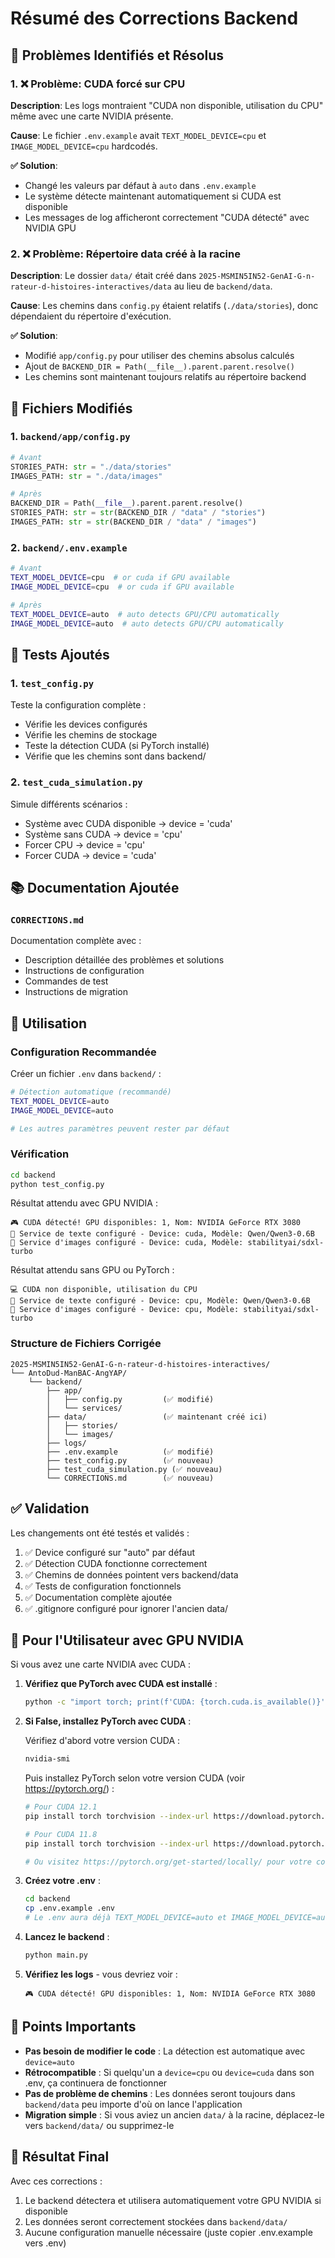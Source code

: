 # Résumé des Corrections Backend

## 🎯 Problèmes Identifiés et Résolus

### 1. ❌ Problème: CUDA forcé sur CPU
**Description**: Les logs montraient "CUDA non disponible, utilisation du CPU" même avec une carte NVIDIA présente.

**Cause**: Le fichier `.env.example` avait `TEXT_MODEL_DEVICE=cpu` et `IMAGE_MODEL_DEVICE=cpu` hardcodés.

**✅ Solution**: 
- Changé les valeurs par défaut à `auto` dans `.env.example`
- Le système détecte maintenant automatiquement si CUDA est disponible
- Les messages de log afficheront correctement "CUDA détecté" avec NVIDIA GPU

### 2. ❌ Problème: Répertoire data créé à la racine
**Description**: Le dossier `data/` était créé dans `2025-MSMIN5IN52-GenAI-G-n-rateur-d-histoires-interactives/data` au lieu de `backend/data`.

**Cause**: Les chemins dans `config.py` étaient relatifs (`./data/stories`), donc dépendaient du répertoire d'exécution.

**✅ Solution**:
- Modifié `app/config.py` pour utiliser des chemins absolus calculés
- Ajout de `BACKEND_DIR = Path(__file__).parent.parent.resolve()`
- Les chemins sont maintenant toujours relatifs au répertoire backend

## 📝 Fichiers Modifiés

### 1. `backend/app/config.py`
```python
# Avant
STORIES_PATH: str = "./data/stories"
IMAGES_PATH: str = "./data/images"

# Après
BACKEND_DIR = Path(__file__).parent.parent.resolve()
STORIES_PATH: str = str(BACKEND_DIR / "data" / "stories")
IMAGES_PATH: str = str(BACKEND_DIR / "data" / "images")
```

### 2. `backend/.env.example`
```bash
# Avant
TEXT_MODEL_DEVICE=cpu  # or cuda if GPU available
IMAGE_MODEL_DEVICE=cpu  # or cuda if GPU available

# Après
TEXT_MODEL_DEVICE=auto  # auto detects GPU/CPU automatically
IMAGE_MODEL_DEVICE=auto  # auto detects GPU/CPU automatically
```

## 🧪 Tests Ajoutés

### 1. `test_config.py`
Teste la configuration complète :
- Vérifie les devices configurés
- Vérifie les chemins de stockage
- Teste la détection CUDA (si PyTorch installé)
- Vérifie que les chemins sont dans backend/

### 2. `test_cuda_simulation.py`
Simule différents scénarios :
- Système avec CUDA disponible → device = 'cuda'
- Système sans CUDA → device = 'cpu'
- Forcer CPU → device = 'cpu'
- Forcer CUDA → device = 'cuda'

## 📚 Documentation Ajoutée

### `CORRECTIONS.md`
Documentation complète avec :
- Description détaillée des problèmes et solutions
- Instructions de configuration
- Commandes de test
- Instructions de migration

## 🚀 Utilisation

### Configuration Recommandée

Créer un fichier `.env` dans `backend/` :

```bash
# Détection automatique (recommandé)
TEXT_MODEL_DEVICE=auto
IMAGE_MODEL_DEVICE=auto

# Les autres paramètres peuvent rester par défaut
```

### Vérification

```bash
cd backend
python test_config.py
```

Résultat attendu avec GPU NVIDIA :
```
🎮 CUDA détecté! GPU disponibles: 1, Nom: NVIDIA GeForce RTX 3080
🔧 Service de texte configuré - Device: cuda, Modèle: Qwen/Qwen3-0.6B
🎨 Service d'images configuré - Device: cuda, Modèle: stabilityai/sdxl-turbo
```

Résultat attendu sans GPU ou PyTorch :
```
💻 CUDA non disponible, utilisation du CPU
🔧 Service de texte configuré - Device: cpu, Modèle: Qwen/Qwen3-0.6B
🎨 Service d'images configuré - Device: cpu, Modèle: stabilityai/sdxl-turbo
```

### Structure de Fichiers Corrigée

```
2025-MSMIN5IN52-GenAI-G-n-rateur-d-histoires-interactives/
└── AntoDud-ManBAC-AngYAP/
    └── backend/
        ├── app/
        │   ├── config.py         (✅ modifié)
        │   └── services/
        ├── data/                 (✅ maintenant créé ici)
        │   ├── stories/
        │   └── images/
        ├── logs/
        ├── .env.example          (✅ modifié)
        ├── test_config.py        (✅ nouveau)
        ├── test_cuda_simulation.py (✅ nouveau)
        └── CORRECTIONS.md        (✅ nouveau)
```

## ✅ Validation

Les changements ont été testés et validés :

1. ✅ Device configuré sur "auto" par défaut
2. ✅ Détection CUDA fonctionne correctement
3. ✅ Chemins de données pointent vers backend/data
4. ✅ Tests de configuration fonctionnels
5. ✅ Documentation complète ajoutée
6. ✅ .gitignore configuré pour ignorer l'ancien data/

## 🔧 Pour l'Utilisateur avec GPU NVIDIA

Si vous avez une carte NVIDIA avec CUDA :

1. **Vérifiez que PyTorch avec CUDA est installé** :
   ```bash
   python -c "import torch; print(f'CUDA: {torch.cuda.is_available()}')"
   ```

2. **Si False, installez PyTorch avec CUDA** :
   
   Vérifiez d'abord votre version CUDA :
   ```bash
   nvidia-smi
   ```
   
   Puis installez PyTorch selon votre version CUDA (voir https://pytorch.org/) :
   ```bash
   # Pour CUDA 12.1
   pip install torch torchvision --index-url https://download.pytorch.org/whl/cu121
   
   # Pour CUDA 11.8
   pip install torch torchvision --index-url https://download.pytorch.org/whl/cu118
   
   # Ou visitez https://pytorch.org/get-started/locally/ pour votre configuration
   ```

3. **Créez votre .env** :
   ```bash
   cd backend
   cp .env.example .env
   # Le .env aura déjà TEXT_MODEL_DEVICE=auto et IMAGE_MODEL_DEVICE=auto
   ```

4. **Lancez le backend** :
   ```bash
   python main.py
   ```

5. **Vérifiez les logs** - vous devriez voir :
   ```
   🎮 CUDA détecté! GPU disponibles: 1, Nom: NVIDIA GeForce RTX 3080
   ```

## 📌 Points Importants

- **Pas besoin de modifier le code** : La détection est automatique avec `device=auto`
- **Rétrocompatible** : Si quelqu'un a `device=cpu` ou `device=cuda` dans son .env, ça continuera de fonctionner
- **Pas de problème de chemins** : Les données seront toujours dans `backend/data` peu importe d'où on lance l'application
- **Migration simple** : Si vous aviez un ancien `data/` à la racine, déplacez-le vers `backend/data/` ou supprimez-le

## 🎉 Résultat Final

Avec ces corrections :
1. Le backend détectera et utilisera automatiquement votre GPU NVIDIA si disponible
2. Les données seront correctement stockées dans `backend/data/`
3. Aucune configuration manuelle nécessaire (juste copier .env.example vers .env)
